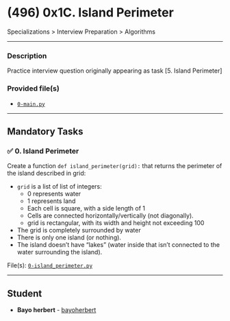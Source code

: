 # (496) 0x1C. Island Perimeter
Specializations > Interview Preparation > Algorithms

---

### Description
Practice interview question originally appearing as task [5. Island Perimeter]
### Provided file(s)
* [`0-main.py`](./0-main.py)

---

## Mandatory Tasks

### :white_check_mark: 0. Island Perimeter
Create a function `def island_perimeter(grid):` that returns the perimeter of the island described in grid:

* `grid` is a list of list of integers:
    * 0 represents water
    * 1 represents land
    * Each cell is square, with a side length of 1
    * Cells are connected horizontally/vertically (not diagonally).
    * grid is rectangular, with its width and height not exceeding 100
* The grid is completely surrounded by water
* There is only one island (or nothing).
* The island doesn’t have “lakes” (water inside that isn’t connected to the water surrounding the island).

File(s): [`0-island_perimeter.py`](./0-island_perimeter.py)

---

## Student
* **Bayo herbert** - [bayoherbert](github.com/herbertkartel)
